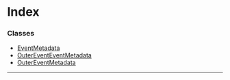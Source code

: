 

# Index

### Classes

* [EventMetadata](../classes/_metadata_v0_events_.eventmetadata.md)
* [OuterEventEventMetadata](../classes/_metadata_v0_events_.outereventeventmetadata.md)
* [OuterEventMetadata](../classes/_metadata_v0_events_.outereventmetadata.md)

---

